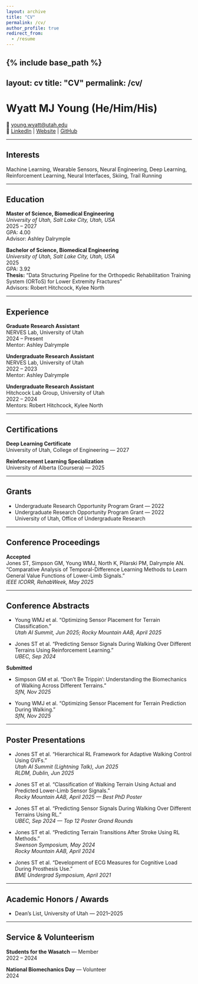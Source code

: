 ```yaml
---
layout: archive
title: "CV"
permalink: /cv/
author_profile: true
redirect_from:
  - /resume
---
```


{% include base_path %}
---
layout: cv
title: "CV"
permalink: /cv/
---

# Wyatt MJ Young (He/Him/His)

📧 young.wyatt@utah.edu  
🔗 [LinkedIn](#) | [Website](#) | [GitHub](#)

---

## Interests

Machine Learning, Wearable Sensors, Neural Engineering, Deep Learning, Reinforcement Learning, Neural Interfaces, Skiing, Trail Running

---

## Education

**Master of Science, Biomedical Engineering**  
_University of Utah, Salt Lake City, Utah, USA_  
2025 – 2027  
GPA: 4.00  
Advisor: Ashley Dalrymple

**Bachelor of Science, Biomedical Engineering**  
_University of Utah, Salt Lake City, Utah, USA_  
2025  
GPA: 3.92  
**Thesis:** “Data Structuring Pipeline for the Orthopedic Rehabilitation Training System (ORToS) for Lower Extremity Fractures”  
Advisors: Robert Hitchcock, Kylee North

---

## Experience

**Graduate Research Assistant**  
NERVES Lab, University of Utah  
2024 – Present  
Mentor: Ashley Dalrymple

**Undergraduate Research Assistant**  
NERVES Lab, University of Utah  
2022 – 2023  
Mentor: Ashley Dalrymple

**Undergraduate Research Assistant**  
Hitchcock Lab Group, University of Utah  
2022 – 2024  
Mentors: Robert Hitchcock, Kylee North

---

## Certifications

**Deep Learning Certificate**  
University of Utah, College of Engineering — 2027

**Reinforcement Learning Specialization**  
University of Alberta (Coursera) — 2025

---

## Grants

- Undergraduate Research Opportunity Program Grant — 2022  
- Undergraduate Research Opportunity Program Grant — 2022  
University of Utah, Office of Undergraduate Research

---

## Conference Proceedings

**Accepted**  
Jones ST, Simpson GM, Young WMJ, North K, Pilarski PM, Dalrymple AN.  
“Comparative Analysis of Temporal-Difference Learning Methods to Learn General Value Functions of Lower-Limb Signals.”  
*IEEE ICORR, RehabWeek, May 2025*

---

## Conference Abstracts

- Young WMJ et al. “Optimizing Sensor Placement for Terrain Classification.”  
  *Utah AI Summit, Jun 2025; Rocky Mountain AAB, April 2025*

- Jones ST et al. “Predicting Sensor Signals During Walking Over Different Terrains Using Reinforcement Learning.”  
  *UBEC, Sep 2024*

**Submitted**  
- Simpson GM et al. “Don’t Be Trippin’: Understanding the Biomechanics of Walking Across Different Terrains.”  
  *SfN, Nov 2025*

- Young WMJ et al. “Optimizing Sensor Placement for Terrain Prediction During Walking.”  
  *SfN, Nov 2025*

---

## Poster Presentations

- Jones ST et al. “Hierarchical RL Framework for Adaptive Walking Control Using GVFs.”  
  *Utah AI Summit (Lightning Talk), Jun 2025*  
  *RLDM, Dublin, Jun 2025*

- Jones ST et al. “Classification of Walking Terrain Using Actual and Predicted Lower-Limb Sensor Signals.”  
  *Rocky Mountain AAB, April 2025 — Best PhD Poster*

- Jones ST et al. “Predicting Sensor Signals During Walking Over Different Terrains Using RL.”  
  *UBEC, Sep 2024 — Top 12 Poster Grand Rounds*

- Jones ST et al. “Predicting Terrain Transitions After Stroke Using RL Methods.”  
  *Swenson Symposium, May 2024*  
  *Rocky Mountain AAB, April 2024*

- Jones ST et al. “Development of ECG Measures for Cognitive Load During Prosthesis Use.”  
  *BME Undergrad Symposium, April 2021*

---

## Academic Honors / Awards

- Dean’s List, University of Utah — 2021–2025

---

## Service & Volunteerism

**Students for the Wasatch** — Member  
2022 – 2024

**National Biomechanics Day** — Volunteer  
2024
